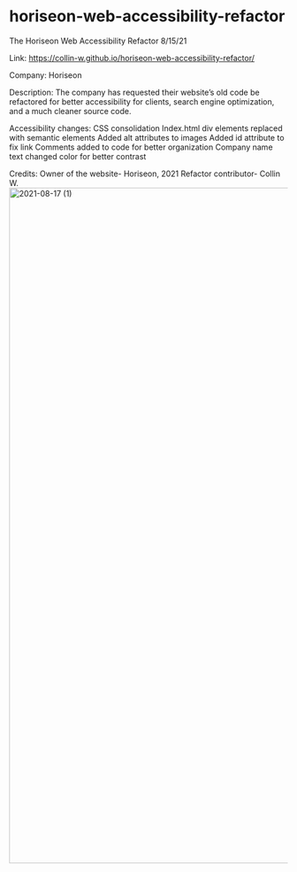 # horiseon-web-accessibility-refactor

The Horiseon Web Accessibility Refactor  8/15/21

Link: https://collin-w.github.io/horiseon-web-accessibility-refactor/

Company:
Horiseon

Description:
The company has requested their website’s old code be refactored for better accessibility for clients, search engine optimization, and a much cleaner source code.

Accessibility changes:
CSS consolidation
Index.html div elements replaced with semantic elements 
Added alt attributes to images
Added id attribute to fix link
Comments added to code for better organization
Company name text changed color for better contrast

Credits:
Owner of the website- Horiseon,
2021 Refactor contributor- Collin W.
<img width="1221" alt="2021-08-17 (1)" src="https://user-images.githubusercontent.com/88279562/129830444-939f3548-9817-4f2f-a06d-b964259db65f.png">
